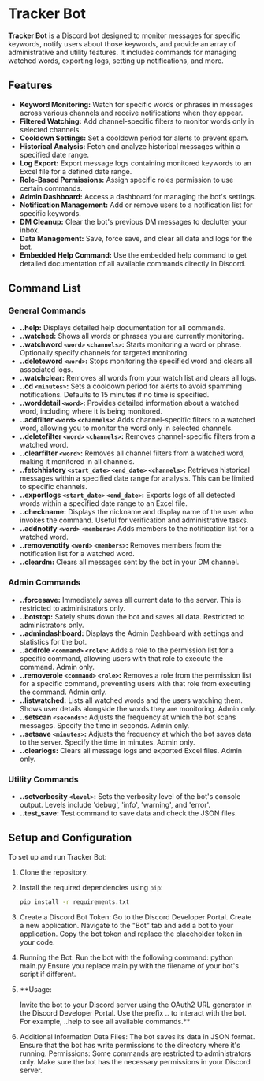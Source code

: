 # Tracker Bot

**Tracker Bot** is a Discord bot designed to monitor messages for specific keywords, notify users about those keywords, and provide an array of administrative and utility features. It includes commands for managing watched words, exporting logs, setting up notifications, and more.

## Features

- **Keyword Monitoring:** Watch for specific words or phrases in messages across various channels and receive notifications when they appear.
- **Filtered Watching:** Add channel-specific filters to monitor words only in selected channels.
- **Cooldown Settings:** Set a cooldown period for alerts to prevent spam.
- **Historical Analysis:** Fetch and analyze historical messages within a specified date range.
- **Log Export:** Export message logs containing monitored keywords to an Excel file for a defined date range.
- **Role-Based Permissions:** Assign specific roles permission to use certain commands.
- **Admin Dashboard:** Access a dashboard for managing the bot's settings.
- **Notification Management:** Add or remove users to a notification list for specific keywords.
- **DM Cleanup:** Clear the bot's previous DM messages to declutter your inbox.
- **Data Management:** Save, force save, and clear all data and logs for the bot.
- **Embedded Help Command:** Use the embedded help command to get detailed documentation of all available commands directly in Discord.

## Command List

### General Commands
- **..help:** Displays detailed help documentation for all commands.
- **..watched:** Shows all words or phrases you are currently monitoring.
- **..watchword `<word>` `<channels>`:** Starts monitoring a word or phrase. Optionally specify channels for targeted monitoring.
- **..deleteword `<word>`:** Stops monitoring the specified word and clears all associated logs.
- **..watchclear:** Removes all words from your watch list and clears all logs.
- **..cd `<minutes>`:** Sets a cooldown period for alerts to avoid spamming notifications. Defaults to 15 minutes if no time is specified.
- **..worddetail `<word>`:** Provides detailed information about a watched word, including where it is being monitored.
- **..addfilter `<word>` `<channels>`:** Adds channel-specific filters to a watched word, allowing you to monitor the word only in selected channels.
- **..deletefilter `<word>` `<channels>`:** Removes channel-specific filters from a watched word.
- **..clearfilter `<word>`:** Removes all channel filters from a watched word, making it monitored in all channels.
- **..fetchhistory `<start_date>` `<end_date>` `<channels>`:** Retrieves historical messages within a specified date range for analysis. This can be limited to specific channels.
- **..exportlogs `<start_date>` `<end_date>`:** Exports logs of all detected words within a specified date range to an Excel file.
- **..checkname:** Displays the nickname and display name of the user who invokes the command. Useful for verification and administrative tasks.
- **..addnotify `<word>` `<members>`:** Adds members to the notification list for a watched word.
- **..removenotify `<word>` `<members>`:** Removes members from the notification list for a watched word.
- **..cleardm:** Clears all messages sent by the bot in your DM channel.

### Admin Commands
- **..forcesave:** Immediately saves all current data to the server. This is restricted to administrators only.
- **..botstop:** Safely shuts down the bot and saves all data. Restricted to administrators only.
- **..admindashboard:** Displays the Admin Dashboard with settings and statistics for the bot.
- **..addrole `<command>` `<role>`:** Adds a role to the permission list for a specific command, allowing users with that role to execute the command. Admin only.
- **..removerole `<command>` `<role>`:** Removes a role from the permission list for a specific command, preventing users with that role from executing the command. Admin only.
- **..listwatched:** Lists all watched words and the users watching them. Shows user details alongside the words they are monitoring. Admin only.
- **..setscan `<seconds>`:** Adjusts the frequency at which the bot scans messages. Specify the time in seconds. Admin only.
- **..setsave `<minutes>`:** Adjusts the frequency at which the bot saves data to the server. Specify the time in minutes. Admin only.
- **..clearlogs:** Clears all message logs and exported Excel files. Admin only.

### Utility Commands
- **..setverbosity `<level>`:** Sets the verbosity level of the bot's console output. Levels include 'debug', 'info', 'warning', and 'error'.
- **..test_save:** Test command to save data and check the JSON files.

## Setup and Configuration

To set up and run Tracker Bot:

1. Clone the repository.
2. Install the required dependencies using `pip`:
   ```bash
   pip install -r requirements.txt


3. Create a Discord Bot Token:
   Go to the Discord Developer Portal.
   Create a new application.
   Navigate to the "Bot" tab and add a bot to your application.
   Copy the bot token and replace the placeholder token in your code.
   
4. Running the Bot: Run the bot with the following command:
   python main.py
   Ensure you replace main.py with the filename of your bot's script if different.
   
5. **Usage:

   Invite the bot to your Discord server using the OAuth2 URL generator in the Discord Developer Portal.
   Use the prefix .. to interact with the bot. For example, ..help to see all available commands.**

6. Additional Information
   Data Files: The bot saves its data in JSON format. Ensure that the bot has write permissions to the directory where it's running.
   Permissions: Some commands are restricted to administrators only. Make sure the bot has the necessary permissions in your Discord server.
   